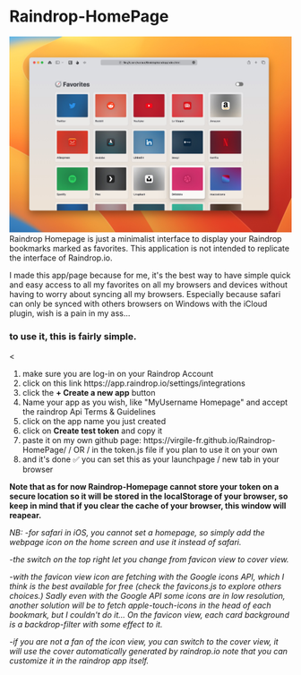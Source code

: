 # Raindrop-HomePage
<img src="./preview.jpeg">
Raindrop Homepage is just a minimalist interface to display your Raindrop bookmarks marked as favorites. This application is not intended to replicate the interface of Raindrop.io.

I made this app/page because for me, it's the best way to have simple quick and easy access to all my favorites on all my browsers and devices without having to worry about syncing all my browsers. Especially because safari can only be synced with others browsers on Windows with the iCloud plugin, wish is a pain in my ass...

<h3>to use it, this is fairly simple.</h3><


<ol>
<li> make sure you are log-in on your Raindrop Account</li>


<li> click on this link https://app.raindrop.io/settings/integrations</li>


<li> click the <b>+ Create a new app</b> button</li>


<li>  Name your app as you wish, like "MyUsername Homepage" and accept the raindrop Api Terms & Guidelines</li>


<li> click on the app name you just created</li>


<li> click on <b>Create test token</b> and copy it</li>


<li>  paste it on my own github page: https://virgile-fr.github.io/Raindrop-HomePage/ / OR / in the token.js file if you plan to use it on your own</li>


<li> and it's done ✅ you can set this as your launchpage / new tab in your browser</li>
</ol>


<b>Note that as for now Raindrop-Homepage cannot store your token on a secure location so it will be stored in the localStorage of your browser, so keep in mind that if you clear the cache of your browser, this window will reapear. </b>

<i>NB: -for safari in iOS, you cannot set a homepage, so simply  add the webpage icon on the home screen and use it instead of safari.

-the switch on the top right let you change from favicon view to cover view.

-with the favicon view icon are fetching with the Google icons API, which I think is the best available for free (check the favicons.js to explore others choices.)
Sadly even with the Google API some icons are in low resolution, another solution will be to fetch apple-touch-icons in the head of each bookmark, but I couldn't do it...
On the favicon view, each card background is a backdrop-filter with some effect to it.

-if you are not a fan of the icon view, you can switch to the cover view, it will use the cover automatically generated by raindrop.io
note that you can customize it in the raindrop app itself.</i>
